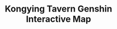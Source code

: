 ---
layout: home
title: Kongying Tavern Genshin Interactive Map
titleTemplate: 首页
features:
  - title: Dual Mode Indications
    icon: 🦾
    details: Indicate Chests according to [Quality] or [Method], both options display all chests within the selected sub-region.
  - title: Overlay Mode
    icon: 🎪
    details: Overlay the game window, provide easy access to the map on single display users
  - title: Automatic Tracking
    icon: 🛠
    details: Automatically detect your character location using image recognition and display a simultaneous player indicator on the **map client**
  - title: Underground Maps
    icon: ✨
    details: Exquisite and detailed underground maps by [Teyvat Map Institute], professionally composed with levels and navigational illustrations
  - title: Progress Sync
    icon: ☁️
    details: Cloud syncing support for marker progress, custom paths, etc.
  - title: 100% Free
    icon: 🎉
    details: _Genshin Interactive Map_ is a MulanPSL-1.0 open-source project, it is also AD-free.
hero:
  name: Genshin Interactive Map
  text: An all-encompassing map for completionists by Kongying Tavern
  tagline: Simple, powerful, and performant.
  image:
    src: /imgs/logo_256.png
    alt: 原神地图
  actions:
    - theme: brand
      text: Download Now
      link: ./download-client.html
    - theme: alt
      text: View on GitHub
      link: https://github.com/kongying-tavern/docs
---